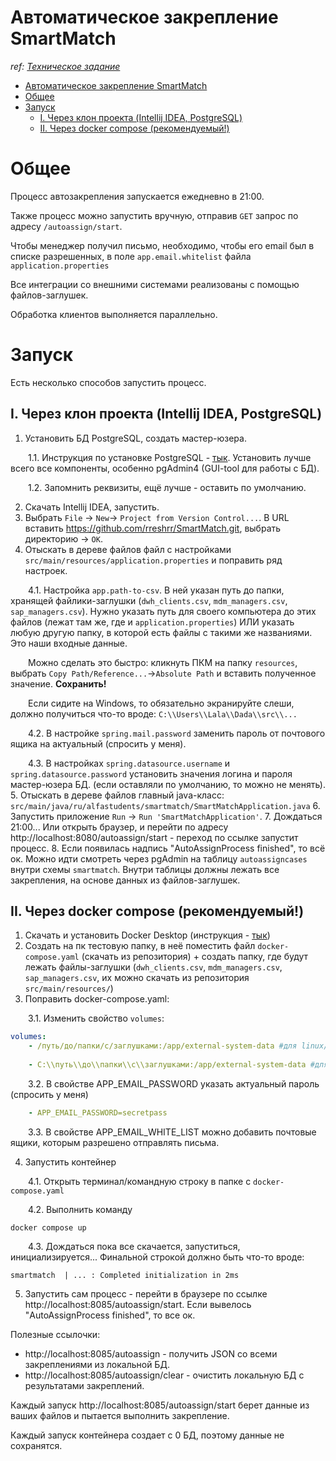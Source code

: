 # Автоматическое закрепление SmartMatch
_ref: [Техническое задание](https://docs.google.com/document/d/1Oc6vNmB1S7iFU8d62P16DfhGp1Ja9PEedhL3NxFU2p8/edit)_

<!-- TOC -->
* [Автоматическое закрепление SmartMatch](#автоматическое-закрепление-smartmatch)
* [Общее](#общее)
* [Запуск](#запуск)
  * [I. Через клон проекта (Intellij IDEA, PostgreSQL)](#i-через-клон-проекта-intellij-idea-postgresql)
  * [II. Через docker compose (рекомендуемый!)](#ii-через-docker-compose-рекомендуемый)
<!-- TOC -->

# Общее
Процесс автозакрепления запускается ежедневно в 21:00.

Также процесс можно запустить вручную, отправив `GET` запрос по адресу `/autoassign/start`.

Чтобы менеджер получил письмо, необходимо, чтобы его email был в списке разрешенных, в поле `app.email.whitelist` файла `application.properties`

Все интеграции со внешними системами реализованы с помощью файлов-заглушек.

Обработка клиентов выполняется параллельно.
# Запуск
Есть несколько способов запустить процесс.

## I. Через клон проекта (Intellij IDEA, PostgreSQL)
1. Установить БД PostgreSQL, создать мастер-юзера.

&emsp;&emsp;1.1. Инструкция по установке PostgreSQL - [тык](https://docs.rkeeper.ru/rk7/7.7.0/ru/ustanovka-postgresql-na-windows-29421153.html). Установить лучше всего все компоненты, особенно pgAdmin4 (GUI-tool для работы с БД).

&emsp;&emsp;1.2. Запомнить реквизиты, ещё лучше - оставить по умолчанию.

2. Скачать Intellij IDEA, запустить.
3. Выбрать `File` -> `New`-> `Project from Version Control...`. В URL вставить https://github.com/rreshrr/SmartMatch.git, выбрать директорию -> `OK`.
4. Отыскать в дереве файлов файл с настройками `src/main/resources/application.properties` и поправить ряд настроек.

&emsp;&emsp;4.1. Настройка
   `app.path-to-csv`. В ней указан путь до папки, хранящей файлики-заглушки (`dwh_clients.csv`, `mdm_managers.csv`, `sap_managers.csv`).
   Нужно указать путь для своего компьютера до этих файлов (лежат там же, где и `application.properties`) ИЛИ указать любую другую папку, в которой есть файлы с такими же названиями. Это наши входные данные.

&emsp;&emsp;Можно сделать это быстро: кликнуть ПКМ на папку `resources`, выбрать `Copy Path/Reference...`->`Absolute Path` и вставить полученное значение. **Сохранить!**

&emsp;&emsp;Если сидите на Windows, то обязательно экранируйте слеши, должно получиться что-то вроде: `C:\\Users\\Lala\\Dada\\src\\...`

&emsp;&emsp;4.2. В настройке `spring.mail.password` заменить пароль от почтового ящика на актуальный (спросить у меня).

&emsp;&emsp;4.3. В настройках `spring.datasource.username` и `spring.datasource.password` установить значения логина и пароля мастер-юзера БД. (если оставляли по умолчанию, то можно не менять).
5. Отыскать в дереве файлов главный java-класс: `src/main/java/ru/alfastudents/smartmatch/SmartMatchApplication.java`
6. Запустить приложение `Run` -> `Run 'SmartMatchApplication'`.
7. Дождаться 21:00... Или открыть браузер, и перейти по адресу http://localhost:8080/autoassign/start - переход по ссылке запустит процесс.
8. Если появилась надпись "AutoAssignProcess finished", то всё ок. Можно идти смотреть через pgAdmin на таблицу `autoassigncases` внутри схемы `smartmatch`. Внутри таблицы должны лежать все закрепления, на основе данных из файлов-заглушек.    

## II. Через docker compose (рекомендуемый!)
 1. Скачать и установить Docker Desktop (инструкция - [тык](https://docs.docker.com/desktop/install/windows-install/))
2. Создать на пк тестовую папку, в неё поместить файл `docker-compose.yaml` (скачать из репозитория) + создать папку, где будут лежать файлы-заглушки (`dwh_clients.csv`, `mdm_managers.csv`, `sap_managers.csv`, их можно скачать из репозитория `src/main/resources/`)
3. Поправить docker-compose.yaml:

&emsp;&emsp;3.1. Изменить свойство `volumes`:
```yaml
volumes:
    - /путь/до/папки/c/заглушками:/app/external-system-data #для linux/mac
    
    - C:\\путь\\до\\папки\\с\\заглушками:/app/external-system-data #для windows
```
&emsp;&emsp;3.2. В свойстве APP_EMAIL_PASSWORD указать актуальный пароль (спросить у меня)

```yaml
    - APP_EMAIL_PASSWORD=secretpass
```

&emsp;&emsp;3.3. В свойстве APP_EMAIL_WHITE_LIST можно добавить почтовые ящики, которым разрешено отправлять письма.

4. Запустить контейнер

&emsp;&emsp;4.1. Открыть терминал/командную строку в папке с `docker-compose.yaml`

&emsp;&emsp;4.2. Выполнить команду
```shell
docker compose up
```
&emsp;&emsp;4.3. Дождаться пока все скачается, запуститься, инициализируется...
Финальной строкой должно быть что-то вроде:
```shell
smartmatch  | ... : Completed initialization in 2ms
```
5. Запустить сам процесс - перейти в браузере по ссылке http://localhost:8085/autoassign/start. Если вывелось "AutoAssignProcess finished", то все ок.

Полезные ссылочки: 
- http://localhost:8085/autoassign - получить JSON со всеми закреплениями из локальной БД.
- http://localhost:8085/autoassign/clear - очистить локальную БД с результатами закреплений.

Каждый запуск http://localhost:8085/autoassign/start берет данные из ваших файлов и пытается выполнить закрепление.

Каждый запуск контейнера создает с 0 БД, поэтому данные не сохранятся.

